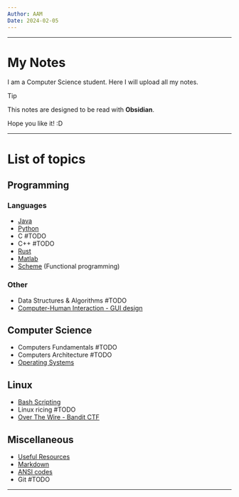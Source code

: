 ```yaml
---
Author: AAM
Date: 2024-02-05
---
```

---
# My Notes

I am a Computer Science student. Here I will upload all my notes.

> [!TIP]
> This notes are designed to be read with **Obsidian**.

Hope you like it!  :D

---

# List of topics

## Programming
### Languages
- [Java](Programming/Java/JAVA.md)
- [Python](Programming/Python/PYTHON.md)
- C #TODO
- C++ #TODO
- [Rust](Programming/Rust/RUST.md)
- [Matlab](Programming/Matlab/MATLAB.md)
- [Scheme](Programming/Other/SCHEME.md) (Functional programming)

### Other
- Data Structures & Algorithms #TODO
- [Computer-Human Interaction - GUI design](/Programming/CHI/CHI.md)

## Computer Science
- Computers Fundamentals #TODO
- Computers Architecture #TODO
- [Operating Systems](CS/OS/OS.md)
## Linux
- [Bash Scripting](Linux/Bash.md)
- Linux ricing #TODO
- [Over The Wire - Bandit CTF](Linux/Over_The_Wire.md)
## Miscellaneous
- [Useful Resources](/Others/UsefulResources.md)
- [Markdown](/Others/Markdown.md)
- [ANSI codes](/Others/ANSI_codes.md)
- Git #TODO

---
